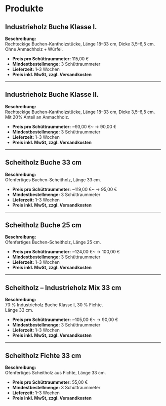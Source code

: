 # Produkte

## Industrieholz Buche Klasse I.
**Beschreibung:**  
Rechteckige Buchen-Kantholzstücke, Länge 18–33 cm, Dicke 3,5–6,5 cm.  
Ohne Anmachholz + Würfel.  

- **Preis pro Schüttraummeter:** 115,00 €  
- **Mindestbestellmenge:** 3 Schüttraummeter  
- **Lieferzeit:** 1–3 Wochen  
- **Preis inkl. MwSt, zzgl. Versandkosten**

---

## Industrieholz Buche Klasse II.
**Beschreibung:**  
Rechteckige Buchen-Kantholzstücke, Länge 18–33 cm, Dicke 3,5–6,5 cm.  
Mit 20% Anteil an Anmachholz.  

- **Preis pro Schüttraummeter:** ~93,00 €~ → 90,00 €  
- **Mindestbestellmenge:** 3 Schüttraummeter  
- **Lieferzeit:** 1–3 Wochen  
- **Preis inkl. MwSt, zzgl. Versandkosten**

---

## Scheitholz Buche 33 cm
**Beschreibung:**  
Ofenfertiges Buchen-Scheitholz, Länge 33 cm.  

- **Preis pro Schüttraummeter:** ~119,00 €~ → 95,00 €  
- **Mindestbestellmenge:** 3 Schüttraummeter  
- **Lieferzeit:** 1–3 Wochen  
- **Preis inkl. MwSt, zzgl. Versandkosten**

---

## Scheitholz Buche 25 cm
**Beschreibung:**  
Ofenfertiges Buchen-Scheitholz, Länge 25 cm.  

- **Preis pro Schüttraummeter:** ~124,00 €~ → 100,00 €  
- **Mindestbestellmenge:** 3 Schüttraummeter  
- **Lieferzeit:** 1–3 Wochen  
- **Preis inkl. MwSt, zzgl. Versandkosten**

---

## Scheitholz – Industrieholz Mix 33 cm
**Beschreibung:**  
70 % Industrieholz Buche Klasse I, 30 % Fichte.  
Länge 33 cm.  

- **Preis pro Schüttraummeter:** ~105,00 €~ → 90,00 €  
- **Mindestbestellmenge:** 3 Schüttraummeter  
- **Lieferzeit:** 1–3 Wochen  
- **Preis inkl. MwSt, zzgl. Versandkosten**

---

## Scheitholz Fichte 33 cm
**Beschreibung:**  
Ofenfertiges Scheitholz aus Fichte, Länge 33 cm.  

- **Preis pro Schüttraummeter:** 55,00 €  
- **Mindestbestellmenge:** 3 Schüttraummeter  
- **Lieferzeit:** 1–3 Wochen  
- **Preis inkl. MwSt, zzgl. Versandkosten**